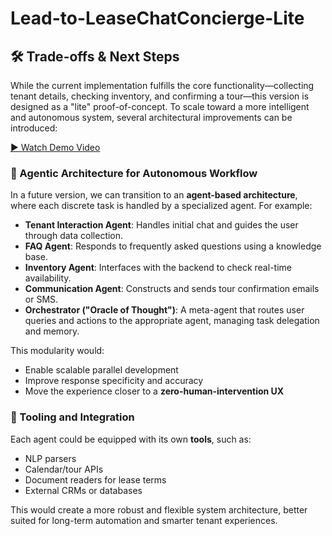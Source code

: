 # Lead-to-LeaseChatConcierge-Lite
## 🛠️ Trade-offs & Next Steps

While the current implementation fulfills the core functionality—collecting tenant details, checking inventory, and confirming a tour—this version is designed as a "lite" proof-of-concept. To scale toward a more intelligent and autonomous system, several architectural improvements can be introduced:


[▶️ Watch Demo Video](https://github.com/shardulchavan/Lead-to-LeaseChatConcierge-Lite/blob/main/media/Tenant-Chatbot.mp4?raw=true)


### 🧠 Agentic Architecture for Autonomous Workflow

In a future version, we can transition to an **agent-based architecture**, where each discrete task is handled by a specialized agent. For example:

- **Tenant Interaction Agent**: Handles initial chat and guides the user through data collection.
- **FAQ Agent**: Responds to frequently asked questions using a knowledge base.
- **Inventory Agent**: Interfaces with the backend to check real-time availability.
- **Communication Agent**: Constructs and sends tour confirmation emails or SMS.
- **Orchestrator ("Oracle of Thought")**: A meta-agent that routes user queries and actions to the appropriate agent, managing task delegation and memory.

This modularity would:
- Enable scalable parallel development
- Improve response specificity and accuracy
- Move the experience closer to a **zero-human-intervention UX**

### 🧩 Tooling and Integration

Each agent could be equipped with its own **tools**, such as:
- NLP parsers
- Calendar/tour APIs
- Document readers for lease terms
- External CRMs or databases

This would create a more robust and flexible system architecture, better suited for long-term automation and smarter tenant experiences.
